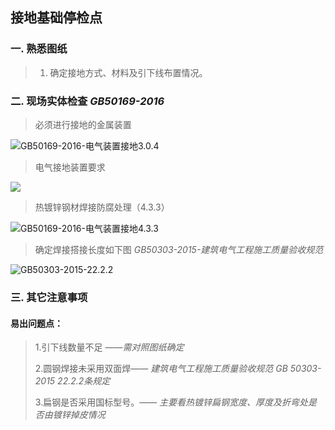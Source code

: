 ## 接地基础停检点  



### 一. 熟悉图纸  

> 1. 确定接地方式、材料及引下线布置情况。 

### 二. 现场实体检查   *GB50169-2016*

> 必须进行接地的金属装置  

![GB50169-2016-电气装置接地3.0.4](http://pop.ournyears.com/GB50169-2016-%E7%94%B5%E6%B0%94%E8%A3%85%E7%BD%AE%E6%8E%A5%E5%9C%B01.jpg)

> 电气接地装置要求

![](http://pop.ournyears.com/GB50169-2016-%E7%94%B5%E6%B0%94%E8%A3%85%E7%BD%AE%E6%8E%A5%E5%9C%B04.2.9.jpg)

> 热镀锌钢材焊接防腐处理（4.3.3）  

![GB50169-2016-电气装置接地4.3.3](http://pop.ournyears.com/GB50169-2016-%E7%94%B5%E6%B0%94%E8%A3%85%E7%BD%AE%E6%8E%A5%E5%9C%B04.3.3.jpg)



> 确定焊接搭接长度如下图 *GB50303-2015-建筑电气工程施工质量验收规范*

![GB50303-2015-22.2.2](http://pop.ournyears.com/GB503003-2015-%E5%BB%BA%E7%AD%91%E7%94%B5%E6%B0%94%E5%B7%A5%E7%A8%8B%E6%96%BD%E5%B7%A5%E8%B4%A8%E9%87%8F%E9%AA%8C%E6%94%B6%E8%A7%84%E8%8C%83.jpg)

### 三. 其它注意事项  

#### 易出问题点：  

> 1.引下线数量不足  ——*需对照图纸确定*  
>
> 2.圆钢焊接未采用双面焊—— *建筑电气工程施工质量验收规范 GB 50303-2015 22.2.2条规定*  
> 
> 3.扁钢是否采用国标型号。—— *主要看热镀锌扁钢宽度、厚度及折弯处是否由镀锌掉皮情况*
